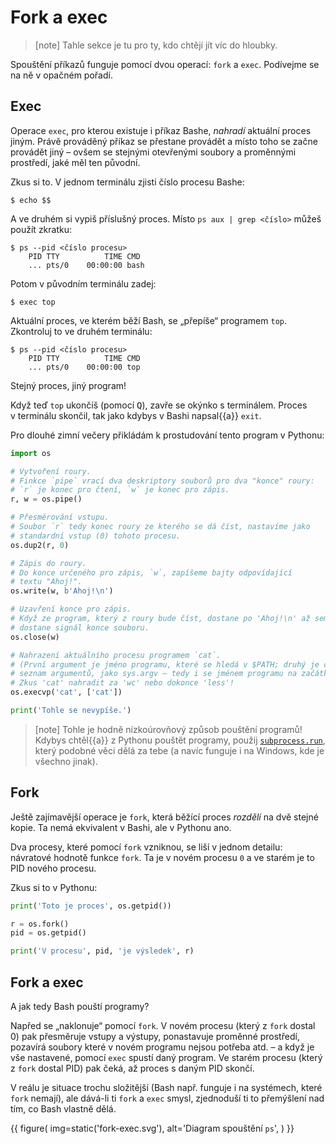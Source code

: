 # Fork a exec

> [note]
> Tahle sekce je tu pro ty, kdo chtějí jít víc do hloubky.

Spouštění příkazů funguje pomocí dvou operací: `fork` a `exec`.
Podívejme se na ně v opačném pořadí.

## Exec

Operace `exec`, pro kterou existuje i příkaz Bashe, *nahradí* aktuální
proces jiným.
Právě prováděný příkaz se přestane provádět a místo toho se začne provádět
jiný – ovšem se stejnými otevřenými soubory a proměnnými prostředí, jaké
měl ten původní.

Zkus si to. V jednom terminálu zjisti číslo procesu Bashe:

```console
$ echo $$
```

A ve druhém si vypiš příslušný proces.
Místo `ps aux | grep <číslo>` můžeš použít zkratku:

```console
$ ps --pid <číslo procesu>
    PID TTY          TIME CMD
    ... pts/0    00:00:00 bash
```

Potom v původním terminálu zadej:

```console
$ exec top
```

Aktuální proces, ve kterém běží Bash, se „přepíše“ programem `top`.
Zkontroluj to ve druhém terminálu:

```console
$ ps --pid <číslo procesu>
    PID TTY          TIME CMD
    ... pts/0    00:00:00 top
```

Stejný proces, jiný program!

Když teď `top` ukončíš (pomocí <kbd>Q</kbd>), zavře se okýnko s terminálem.
Proces v terminálu skončil, tak jako kdybys v Bashi napsal{{a}} `exit`.

Pro dlouhé zimní večery přikládám k prostudování tento program v Pythonu:

```python
import os

# Vytvoření roury.
# Finkce `pipe` vrací dva deskriptory souborů pro dva "konce" roury:
# `r` je konec pro čtení, `w` je konec pro zápis.
r, w = os.pipe()

# Přesměrování vstupu.
# Soubor `r` tedy konec roury ze kterého se dá číst, nastavíme jako
# standardní vstup (0) tohoto procesu.
os.dup2(r, 0)

# Zápis do roury.
# Do konce určeného pro zápis, `w`, zapíšeme bajty odpovídající
# textu "Ahoj!".
os.write(w, b'Ahoj!\n')

# Uzavření konce pro zápis.
# Když ze program, který z roury bude číst, dostane po 'Ahoj!\n' až sem,
# dostane signál konce souboru.
os.close(w)

# Nahrazení aktuálního procesu programem `cat`.
# (První argument je jméno programu, které se hledá v $PATH; druhý je celý
# seznam argumentů, jako sys.argv – tedy i se jménem programu na začátku.)
# Zkus 'cat' nahradit za 'wc' nebo dokonce 'less'!
os.execvp('cat', ['cat'])

print('Tohle se nevypíše.')
```

> [note]
> Tohle je hodně nízkoúrovňový způsob pouštění programů!
> Kdybys chtěl{{a}} z Pythonu pouštět programy, použij
> [`subprocess.run`](https://docs.python.org/3/library/subprocess.html#subprocess.run),
> který podobné věci dělá za tebe (a navíc funguje i na Windows,
> kde je všechno jinak).


## Fork

Ještě zajímavější operace je `fork`, která běžící proces *rozdělí* na
dvě stejné kopie.
Ta nemá ekvivalent v Bashi, ale v Pythonu ano.

Dva procesy, které pomocí `fork` vzniknou, se liší v jednom detailu:
návratové hodnotě funkce `fork`.
Ta je v novém procesu `0` a ve starém je to PID nového procesu.

Zkus si to v Pythonu:

```python
print('Toto je proces', os.getpid())

r = os.fork()
pid = os.getpid()

print('V procesu', pid, 'je výsledek', r)
```


## Fork a exec

A jak tedy Bash pouští programy?

Napřed se „naklonuje“ pomocí `fork`.
V novém procesu (který z `fork` dostal 0) pak přesměruje vstupy a výstupy,
ponastavuje proměnné prostředí, pozavírá soubory které v novém programu nejsou
potřeba atd. – a když je vše nastavené, pomocí `exec` spustí daný program.
Ve starém procesu (který z `fork` dostal PID) pak čeká, až proces s daným
PID skončí.

V reálu je situace trochu složitější (Bash např. funguje i na systémech, které
`fork` nemají), ale dává-li ti `fork` a `exec` smysl, zjednoduší ti to
přemýšlení nad tím, co Bash vlastně dělá.


  {{ figure(
    img=static('fork-exec.svg'),
    alt='Diagram spouštění `ps`',
  ) }}

